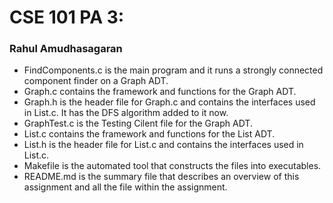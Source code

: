 # CSE 101 PA 3:
### Rahul Amudhasagaran
* FindComponents.c is the main program and it runs a strongly connected component finder on a Graph ADT.
* Graph.c contains the framework and functions for the Graph ADT.
* Graph.h is the header file for Graph.c and contains the interfaces used in List.c. It has the DFS algorithm added to it now.
* GraphTest.c is the Testing Cilent file for the Graph ADT.
* List.c contains the framework and functions for the List ADT.
* List.h is the header file for List.c and contains the interfaces used in List.c.
* Makefile is the automated tool that constructs the files into executables.
* README.md is the summary file that describes an overview of this assignment and all the file within the assignment.